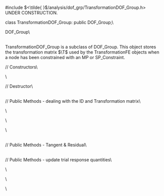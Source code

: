 \
\#include $<\tilde{ }$/analysis/dof_grp/TransformationDOF_Group.h$>$\
UNDER CONSTRUCTION.

class TransformationDOF_Group: public DOF_Group;\

DOF_Group\

\
TransformationDOF_Group is a subclass of DOF_Group. This object stores
the transformation matrix $\T$ used by the TransformationFE objects when
a node has been constrained with an MP or SP_Constraint.


// Constructors\

\

// Destructor\

\
// Public Methods - dealing with the ID and Transformation matrix\

\

\

\

\
// Public Methods - Tangent & Residual\

\
// Public Methods - update trial response quantities\

\

\

\
